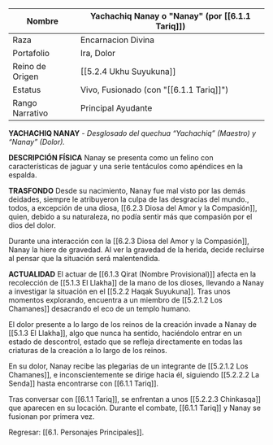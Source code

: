 
| Nombre          | Yachachiq Nanay o "Nanay" (por [[6.1.1 Tariq]]) |
| --------------- | ----------------------------------------------- |
| Raza            | Encarnacion Divina                              |
| Portafolio      | Ira, Dolor                                      |
| Reino de Origen | [[5.2.4 Ukhu Suyukuna]]                         |
| Estatus         | Vivo, Fusionado (con "[[6.1.1 Tariq]]")         |
| Rango Narrativo | Principal Ayudante                              |
**YACHACHIQ NANAY** - _Desglosado del quechua “Yachachiq” (Maestro) y “Nanay” (Dolor)._

**DESCRIPCIÓN FÍSICA**
Nanay se presenta como un felino con características de jaguar y una serie tentáculos como apéndices en la espalda.

**TRASFONDO**
Desde su nacimiento, Nanay fue mal visto por las demás deidades, siempre le atribuyeron la culpa de las desgracias del mundo., todos, a excepción de una diosa, [[6.2.3 Diosa del Amor y la Compasión]], quien, debido a su naturaleza, no podía sentir más que compasión por el dios del dolor.

Durante una interacción con la [[6.2.3 Diosa del Amor y la Compasión]], Nanay la hiere de gravedad. Al ver la gravedad de la herida, decide recluirse al pensar que la situación será malentendida.

**ACTUALIDAD**
El actuar de [[6.1.3 Qirat (Nombre Provisional)]] afecta en la recolección de [[5.1.3 El Llakha]] de la mano de los dioses, llevando a Nanay a investigar la situación en el  [[5.2.2 Haqak Suyukuna]]. Tras unos momentos explorando, encuentra a un miembro de [[5.2.1.2 Los Chamanes]] desacrando el eco de un templo humano.

El dolor presente a lo largo de los reinos de la creación invade a Nanay de [[5.1.3 El Llakha]], algo que nunca ha sentido, haciéndolo entrar en un estado de descontrol, estado que se refleja directamente en todas las criaturas de la creación a lo largo de los reinos.

En su dolor, Nanay recibe las plegarias de un integrante de [[5.2.1.2 Los Chamanes]], e inconscientemente se dirige hacia él, siguiendo [[5.2.2.2 La Senda]] hasta encontrarse con [[6.1.1 Tariq]].

Tras conversar con [[6.1.1 Tariq]], se enfrentan a unos [[5.2.2.3 Chinkasqa]] que aparecen en su locación. Durante el combate, [[6.1.1 Tariq]] y Nanay se fusionan por primera vez.

Regresar: [[6.1. Personajes Principales]].